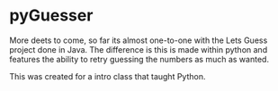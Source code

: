 # pyGuesser

More deets to come, so far its almost one-to-one with the Lets Guess project done in Java. 
The difference is this is made within python and features the ability to retry guessing
the numbers as much as wanted.

This was created for a intro class that taught Python.
